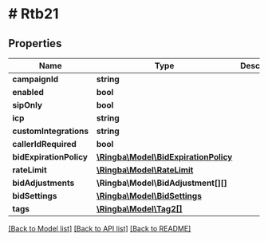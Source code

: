 # # Rtb21

## Properties

Name | Type | Description | Notes
------------ | ------------- | ------------- | -------------
**campaignId** | **string** |  |
**enabled** | **bool** |  |
**sipOnly** | **bool** |  |
**icp** | **string** |  |
**customIntegrations** | **string** |  |
**callerIdRequired** | **bool** |  |
**bidExpirationPolicy** | [**\Ringba\Model\BidExpirationPolicy**](BidExpirationPolicy.md) |  |
**rateLimit** | [**\Ringba\Model\RateLimit**](RateLimit.md) |  |
**bidAdjustments** | **\Ringba\Model\BidAdjustment[][]** |  |
**bidSettings** | [**\Ringba\Model\BidSettings**](BidSettings.md) |  |
**tags** | [**\Ringba\Model\Tag2[]**](Tag2.md) |  |

[[Back to Model list]](../../README.md#models) [[Back to API list]](../../README.md#endpoints) [[Back to README]](../../README.md)
